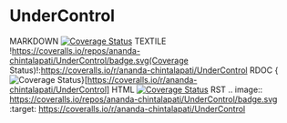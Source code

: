 # UnderControl
MARKDOWN 
[![Coverage Status](https://coveralls.io/repos/ananda-chintalapati/UnderControl/badge.svg)](https://coveralls.io/r/ananda-chintalapati/UnderControl)
TEXTILE 
!https://coveralls.io/repos/ananda-chintalapati/UnderControl/badge.svg(Coverage Status)!:https://coveralls.io/r/ananda-chintalapati/UnderControl
RDOC 
{<img src="https://coveralls.io/repos/ananda-chintalapati/UnderControl/badge.svg" alt="Coverage Status" />}[https://coveralls.io/r/ananda-chintalapati/UnderControl]
HTML 
<a href='https://coveralls.io/r/ananda-chintalapati/UnderControl'><img src='https://coveralls.io/repos/ananda-chintalapati/UnderControl/badge.svg' alt='Coverage Status' /></a>
RST 
.. image:: https://coveralls.io/repos/ananda-chintalapati/UnderControl/badge.svg :target: https://coveralls.io/r/ananda-chintalapati/UnderControl
